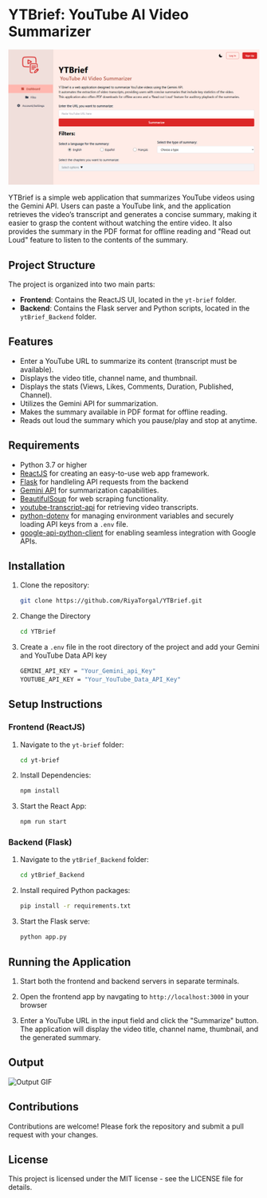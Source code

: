 # YTBrief: YouTube AI Video Summarizer

![YTBrief Application](https://github.com/RiyaTorgal/YTBrief/blob/main/images/YTBrief%20New%20Layout.png)

YTBrief is a simple web application that summarizes YouTube videos using the Gemini API. Users can paste a YouTube link, and the application retrieves the video’s transcript and generates a concise summary, making it easier to grasp the content without watching the entire video. It also provides the summary in the PDF format for offline reading and "Read out Loud" feature to listen to the contents of the summary.

## Project Structure

The project is organized into two main parts:

- **Frontend**: Contains the ReactJS UI, located in the `yt-brief` folder.
- **Backend**: Contains the Flask server and Python scripts, located in the `ytBrief_Backend` folder.

## Features

- Enter a YouTube URL to summarize its content (transcript must be available).
- Displays the video title, channel name, and thumbnail.
- Displays the stats (Views, Likes, Comments, Duration, Published, Channel).
- Utilizes the Gemini API for summarization.
- Makes the summary available in PDF format for offline reading.
- Reads out loud the summary which you pause/play and stop at anytime.

## Requirements

- Python 3.7 or higher
- [ReactJS](https://react.dev) for creating an easy-to-use web app framework.
- [Flask](https://flask.palletsprojects.com/en/stable/) for handleling API requests from the backend
- [Gemini API](https://developers.google.com/generative-language/docs) for summarization capabilities.
- [BeautifulSoup](https://www.crummy.com/software/BeautifulSoup/) for web scraping functionality.
- [youtube-transcript-api](https://github.com/jdepoix/youtube-transcript-api) for retrieving video transcripts.
- [python-dotenv](https://pypi.org/project/python-dotenv/) for managing environment variables and securely loading API keys from a `.env` file.
- [google-api-python-client](https://github.com/googleapis/google-api-python-client) for enabling seamless integration with Google APIs.

## Installation

1. Clone the repository:

   ```bash
   git clone https://github.com/RiyaTorgal/YTBrief.git
   ```
2. Change the Directory

   ```bash
   cd YTBrief
   ```

3. Create a `.env` file in the root directory of the project and add your Gemini and YouTube Data API key

    ```bash
    GEMINI_API_KEY = "Your_Gemini_api_Key"
    YOUTUBE_API_KEY = "Your_YouTube_Data_API_Key"
    ```
## Setup Instructions

### Frontend (ReactJS)

1. Navigate to the `yt-brief` folder:

   ```bash
   cd yt-brief
   ```
2. Install Dependencies:

   ```bash
   npm install
   ```
3. Start the React App:

   ```bash
   npm run start
   ```

### Backend (Flask)

1. Navigate to the `ytBrief_Backend` folder:

   ```bash
   cd ytBrief_Backend
   ```
2. Install required Python packages:

   ```bash
   pip install -r requirements.txt
   ```
3. Start the Flask serve:

   ```bash
   python app.py
   ```

## Running the Application

1. Start both the frontend and backend servers in separate terminals.
   
2. Open the frontend app by navgating to `http://localhost:3000` in your browser

3. Enter a YouTube URL in the input field and click the "Summarize" button. The application will display the video title, channel name, thumbnail, and the generated summary.

## Output
![Output GIF](https://github.com/RiyaTorgal/YTBrief/blob/main/images/YTBrief%20New%20Layout%201.gif)

## Contributions
Contributions are welcome! Please fork the repository and submit a pull request with your changes.

## License
This project is licensed under the MIT license - see the LICENSE file for details.
